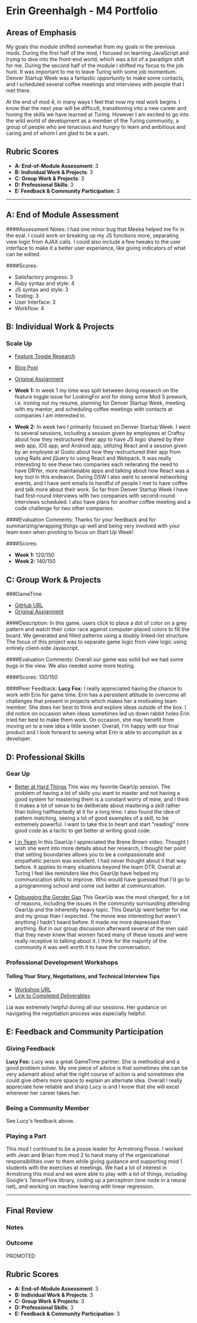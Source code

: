 # Erin Greenhalgh - M4 Portfolio

## Areas of Emphasis

My goals this module shifted somewhat from my goals in the previous mods. During the first half of the mod, I focused on learning JavaScript and trying to dive into the front-end world, which was a bit of a paradigm shift for me. During the second half of the module I shifted my focus to the job hunt. It was important to me to leave Turing with some job momentum. Denver Startup Week was a fantastic opportunity to make some contacts, and I scheduled several coffee meetings and interviews with people that I met there.

At the end of mod 4, in many ways I feel that now my real work begins. I know that the next year will be difficult, transitioning into a new career and honing the skills we have learned at Turing. However I am excited to go into the wild world of development as a member of the Turing community, a group of people who are tenacious and hungry to learn and ambitious and caring and of whom I am glad to be a part.

## Rubric Scores

* **A: End-of-Module Assessment**: 3
* **B: Individual Work & Projects**: 3
* **C: Group Work & Projects**: 3
* **D: Professional Skills**: 3
* **E: Feedback & Community Participation**: 3

-----------------------

## A: End of Module Assessment

####Assessment Notes:
I had one minor bug that Meeka helped me fix in the eval. I could work on breaking up my JS functions more, separating view logic from AJAX calls. I could also include a few tweaks to the user interface to make it a better user experience, like giving indicators of what can be edited.

####Scores:
* Satisfactory progress: 3
* Ruby syntax and style: 4
* JS syntax and style: 3
* Testing: 3
* User Interface: 3
* Workflow: 4

## B: Individual Work & Projects

### Scale Up

* [Feature Toggle Research](https://gist.github.com/ErinGreenhalgh/ae7cf99bd234b8966dc6357d507d1bdf)
* [Blog Post](https://www.turing.io/blog/2016/09/20/learning-about-machine-learning-introduction)
* [Original Assignment](https://github.com/turingschool/lesson_plans/blob/master/ruby_04-apis_and_scalability/looking_for_project.markdown)

* **Week 1:** In week 1 my time was split between doing research on the feature toggle issue for LookingFor and for doing some Mod 5 prework, i.e. ironing out my resume, planning for Denver Startup Week, meeting with my mentor, and scheduling coffee meetings with contacts at companies I am interested in.

* **Week 2:** In week two I primarily focused on Denver Startup Week. I went to several sessions, including a session given by employees at Craftsy about how they restructured their app to have JS logic shared by their web app, iOS app, and Android app, utilizing React and a session given by an employee at Gusto about how they restructured their app from using Rails and jQuery to using React and Webpack. It was really interesting to see these two companies each reiterating the need to have DRYer, more maintainable apps and talking about how React was a key tool in this endeavor. During DSW I also went to several networking events, and I have sent emails to handful of people I met to have coffee and talk more about their work. So far from Denver Startup Week I have had first-round interviews with two companies with second-round interviews scheduled. I also have plans for another coffee meeting and a code challenge for two other companies.

####Evaluation Comments:
Thanks for your feedback and for summarizing/wrapping things up well and being very involved with your team even when pivoting to focus on Start Up Week!

####Scores:
* **Week 1:** 120/150
* **Week 2:** 140/150


## C: Group Work & Projects

###GameTime

* [GitHub URL](https://github.com/lucyfox4131/color-wars)
* [Original Assignment](https://github.com/turingschool/lesson_plans/blob/master/ruby_04-apis_and_scalability/gametime_project.markdown)

####Description:
In this game, users click to place a dot of color on a grey pattern and watch their color race against computer-placed colors to fill the board. We generated and filled patterns using a doubly linked-list structure. The focus of this project was to separate game logic from view logic using entirely client-side Javascript.

####Evaluation Comments:
Overall our game was solid but we had some bugs in the view. We also needed some more testing.

####Scores:
130/150

####Peer Feedback:
**Lucy Fox:** I really appreciated having the chance to work with Erin for game time. Erin has a persistent attitude to overcome all challenges that present in projects which makes her a motivating team member. She does her best to think and explore ideas outside of the box. I did notice on occasion when ideas sometimes led us down rabbit holes Erin tried her best to make them work. On occasion, she may benefit from moving on to a new idea a little sooner. Overall, I'm happy with our final product and I look forward to seeing what Erin is able to accomplish as a developer.

## D: Professional Skills

### Gear Up

* [Better at Hard Things](https://github.com/turingschool/gear-up/blob/master/getting_better_at_difficult_things.markdown)
This was my favorite GearUp session. The problem of having a lot of skills you want to master and not having a good system for mastering them is a constant worry of mine, and I think it makes a lot of sense to be deliberate about mastering a skill rather than toiling halfheartedly at it for a long time. I also found the idea of pattern matching, seeing a lot of good examples of a skill, to be extremely powerful. I want to take this to heart and start "reading" more good code as a tactic to get better at writing good code.

* [I in Team](https://github.com/turingschool/gear-up/blob/master/there_is_an_i_in_team.markdown)
In this GearUp I appreciated the Brene Brown video. Thought I wish she went into more details about her research, I thought her point that setting boundaries allows you to be a compassionate and empathetic person was excellent. I had never thought about it that way before. It applies to many situations beyond the team DTR. Overall at Turing I feel like reminders like this GearUp have helped my communication skills to improve. Who would have guessed that I'd go to a programming school and come out better at communication.

* [Debugging the Gender Gap](https://github.com/turingschool/gear-up/blob/master/code_debugging_the_gender_gap.markdown)
This GearUp was the most charged, for a lot of reasons, including the issues in the community surrounding attending GearUp and the inherently heavy topic. This GearUp went better for me and my group than I expected. The movie was interesting but wasn't anything I hadn't heard before. It made me more depressed than anything. But in our group discussion afterward several of the men said that they never knew that women faced many of these issues and were really receptive to talking about it. I think for the majority of the community it was well worth it to have the conversation.


### Professional Development Workshops
#### Telling Your Story, Negotiations, and Technical Interview Tips

* [Workshop URL](https://github.com/turingschool/professional_skills#negotiations)
* [Link to Completed Deliverables](https://gist.github.com/ErinGreenhalgh/87e96dfcf056dad894bd0a40c0a41fbe)

Lia was extremely helpful during all our sessions. Her guidance on navigating the negotiation process was especially helpful.

## E: Feedback and Community Participation

### Giving Feedback

**Lucy Fox:** Lucy was a great GameTime partner. She is methodical and a good problem solver. My one piece of advice is that sometimes she can be very adamant about what the right course of action is and sometimes she could give others more space to explain an alternate idea. Overall I really appreciate how reliable and sharp Lucy is and I know that she will excel wherever her career takes her.

### Being a Community Member

See Lucy's feedback above.

### Playing a Part
This mod I continued to be a posse leader for Armstrong Posse. I worked with Jean and Brian from mod 2 to hand many of the organizational responsibilities over to them while giving guidance and supporting mod 1 students with the exercises at meetings. We had a lot of interest in Armstrong this mod and we were able to play with a lot of things, including Google's TensorFlow library, coding up a perceptron (one node in a neural net), and working on machine learning with linear regression.

------------------

## Final Review

### Notes

### Outcome

PROMOTED

## Rubric Scores

* **A: End-of-Module Assessment**: 3
* **B: Individual Work & Projects**: 3
* **C: Group Work & Projects**: 3
* **D: Professional Skills**: 3
* **E: Feedback & Community Participation**: 3
